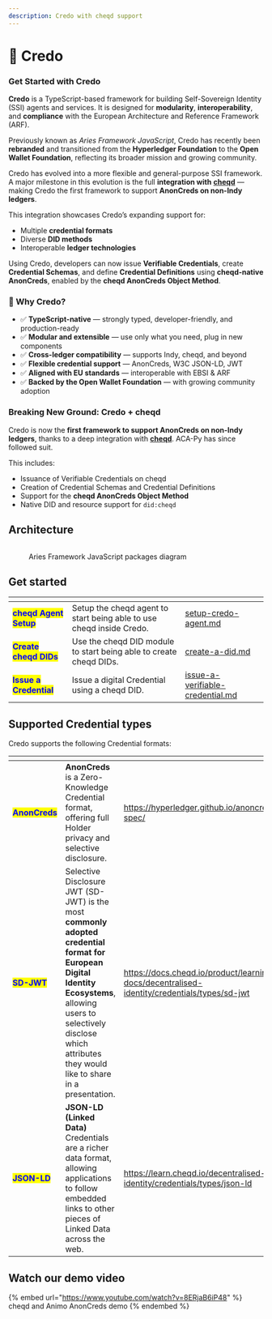 ```yaml
---
description: Credo with cheqd support
---
```


# 🍏 Credo

### Get Started with Credo

**Credo** is a TypeScript-based framework for building Self-Sovereign Identity (SSI) agents and services. It is designed for **modularity**, **interoperability**, and **compliance** with the European Architecture and Reference Framework (ARF).

Previously known as _Aries Framework JavaScript_, Credo has recently been **rebranded** and transitioned from the **Hyperledger Foundation** to the **Open Wallet Foundation**, reflecting its broader mission and growing community.

Credo has evolved into a more flexible and general-purpose SSI framework. A major milestone in this evolution is the full **integration with** [**cheqd**](https://cheqd.io) — making Credo the first framework to support **AnonCreds on non-Indy ledgers**.

This integration showcases Credo’s expanding support for:

* Multiple **credential formats**
* Diverse **DID methods**
* Interoperable **ledger technologies**

Using Credo, developers can now issue **Verifiable Credentials**, create **Credential Schemas**, and define **Credential Definitions** using **cheqd-native AnonCreds**, enabled by the **cheqd AnonCreds Object Method**.

### 🌟 Why Credo?

* ✅ **TypeScript-native** — strongly typed, developer-friendly, and production-ready
* ✅ **Modular and extensible** — use only what you need, plug in new components
* ✅ **Cross-ledger compatibility** — supports Indy, cheqd, and beyond
* ✅ **Flexible credential support** — AnonCreds, W3C JSON-LD, JWT
* ✅ **Aligned with EU standards** — interoperable with EBSI & ARF
* ✅ **Backed by the Open Wallet Foundation** — with growing community adoption

### Breaking New Ground: Credo + cheqd

Credo is now the **first framework to support AnonCreds on non-Indy ledgers**, thanks to a deep integration with [**cheqd**](https://cheqd.io). ACA-Py has since followed suit.

This includes:

* Issuance of Verifiable Credentials on cheqd
* Creation of Credential Schemas and Credential Definitions
* Support for the **cheqd AnonCreds Object Method**
* Native DID and resource support for `did:cheqd`

## Architecture

<figure><img src="../../.gitbook/assets/afj packages diagram.png" alt=""><figcaption><p>Aries Framework JavaScript packages diagram</p></figcaption></figure>

## Get started

<table data-view="cards"><thead><tr><th></th><th></th><th data-hidden data-card-target data-type="content-ref"></th></tr></thead><tbody><tr><td><mark style="color:blue;"><strong>cheqd Agent Setup</strong></mark></td><td>Setup the cheqd agent to start being able to use cheqd inside Credo.</td><td><a href="setup-credo-agent.md">setup-credo-agent.md</a></td></tr><tr><td><mark style="color:blue;"><strong>Create cheqd DIDs</strong></mark></td><td>Use the cheqd DID module to start being able to create cheqd DIDs.</td><td><a href="decentralized-identifiers-dids/create-a-did.md">create-a-did.md</a></td></tr><tr><td><mark style="color:blue;"><strong>Issue a Credential</strong></mark></td><td>Issue a digital Credential using a cheqd DID.</td><td><a href="verifiable-credentials-and-presentations/issue-a-verifiable-credential.md">issue-a-verifiable-credential.md</a></td></tr></tbody></table>



## Supported Credential types

Credo supports the following Credential formats:

<table data-card-size="large" data-view="cards"><thead><tr><th></th><th></th><th data-hidden data-card-target data-type="content-ref"></th></tr></thead><tbody><tr><td><mark style="color:blue;"><strong>AnonCreds</strong></mark></td><td><strong>AnonCreds</strong> is a Zero-Knowledge Credential format, offering full Holder privacy and selective disclosure.</td><td><a href="https://hyperledger.github.io/anoncreds-spec/">https://hyperledger.github.io/anoncreds-spec/</a></td></tr><tr><td><mark style="color:blue;"><strong>SD-JWT</strong></mark></td><td>Selective Disclosure JWT (SD-JWT) is the most <strong>commonly adopted credential format for European Digital Identity Ecosystems</strong>, allowing users to selectively disclose which attributes they would like to share in a presentation.</td><td><a href="https://docs.cheqd.io/product/learning-docs/decentralised-identity/credentials/types/sd-jwt">https://docs.cheqd.io/product/learning-docs/decentralised-identity/credentials/types/sd-jwt</a></td></tr><tr><td><mark style="color:blue;"><strong>JSON-LD</strong></mark></td><td><strong>JSON-LD (Linked Data)</strong> Credentials are a richer data format, allowing applications to follow embedded links to other pieces of Linked Data across the web.</td><td><a href="https://learn.cheqd.io/decentralised-identity/credentials/types/json-ld">https://learn.cheqd.io/decentralised-identity/credentials/types/json-ld</a></td></tr></tbody></table>

## Watch our demo video

{% embed url="https://www.youtube.com/watch?v=8ERjaB6iP48" %}
cheqd and Animo AnonCreds demo
{% endembed %}
